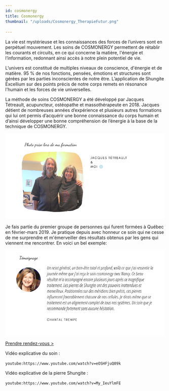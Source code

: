 ```yaml
---
id: cosmonergy
title: Cosmonergy
thumbnail: "/uploads/Cosmonergy_TherapieFutur.png"

---
```

La vie est mystérieuse et les connaissances des forces de l’univers sont en perpétuel mouvement. Les soins de COSMONERGY permettent de rétablir les courants et circuits, en ce qui concerne la matière, l'énergie et l’information, redonnant ainsi accès à notre plein potentiel de vie.

L’univers est constitué de multiples niveaux de conscience, d'énergie et de matière. 95 % de nos fonctions, pensées, émotions et structures sont gérées par les parties inconscientes de notre être. L’application de Shungite Excellium sur des points précis de notre corps remets en résonance l'humain et les forces de vie universelles.

La méthode de soins COSMONERGY a été développé par Jacques Tétreault, acupuncteur, ostéopathe et massothérapeute en 2018. Jacques détient de nombreuses années d’expérience et plusieurs autres formations qui lui ont permis d’acquérir une bonne connaissance du corps humain et d’ainsi développer une bonne compréhension de l’énergie à la base de la technique de COSMONERGY.

![](/uploads/jacques.png)

Je fais partie du premier groupe de personnes qui furent formées à Québec en février-mars 2019. Je pratique depuis avec honneur ce soin qui ne cesse de me surprendre et m'émerveiller des résultats obtenus par les gens qui viennent me rencontrer. En voici un bel exemple:

![](/uploads/copie-de-temoignage-2.png)

[Prendre rendez-vous >](https://www.gorendezvous.com/homepage/111690)

Vidéo explicative du soin :

`youtube:https://www.youtube.com/watch?v=eOSHFjuQ09k`

Vidéo explicative de la pierre Shungite :

`youtube:https://www.youtube.com/watch?v=My_IeuYlmFE`